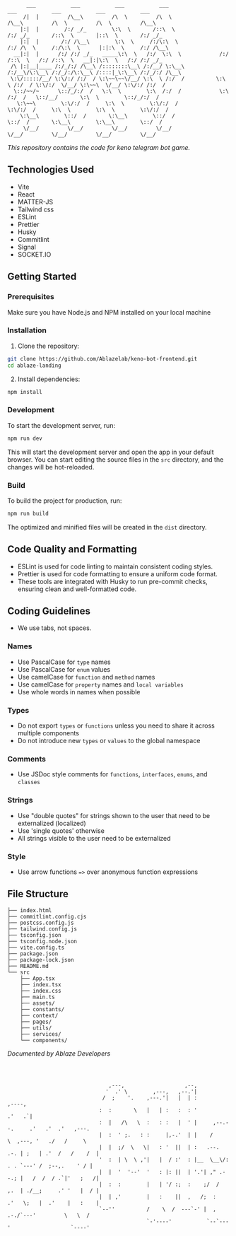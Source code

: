 ```
      ___           ___           ___           ___                    ___           ___           ___           ___
     /|  |         /\__\         /\  \         /\  \                  /\__\         /\  \         /\  \         /\__\
    |:|  |        /:/ _/_        \:\  \       /::\  \                /:/ _/_       /::\  \       |::\  \       /:/ _/_
    |:|  |       /:/ /\__\        \:\  \     /:/\:\  \              /:/ /\  \     /:/\:\  \      |:|:\  \     /:/ /\__\
  __|:|  |      /:/ /:/ _/_   _____\:\  \   /:/  \:\  \            /:/ /::\  \   /:/ /::\  \   __|:|\:\  \   /:/ /:/ _/_
 /\ |:|__|____ /:/_/:/ /\__\ /::::::::\__\ /:/__/ \:\__\          /:/__\/\:\__\ /:/_/:/\:\__\ /::::|_\:\__\ /:/_/:/ /\__\
 \:\/:::::/__/ \:\/:/ /:/  / \:\~~\~~\/__/ \:\  \ /:/  /          \:\  \ /:/  / \:\/:/  \/__/ \:\~~\  \/__/ \:\/:/ /:/  /
  \::/~~/~      \::/_/:/  /   \:\  \        \:\  /:/  /            \:\  /:/  /   \::/__/       \:\  \        \::/_/:/  /
   \:\~~\        \:\/:/  /     \:\  \        \:\/:/  /              \:\/:/  /     \:\  \        \:\  \        \:\/:/  /
    \:\__\        \::/  /       \:\__\        \::/  /                \::/  /       \:\__\        \:\__\        \::/  /
     \/__/         \/__/         \/__/         \/__/                  \/__/         \/__/         \/__/         \/__/
```

_This repository contains the code for keno telegram bot game._

## Technologies Used

- Vite
- React
- MATTER-JS
- Tailwind css
- ESLint
- Prettier
- Husky
- Commitlint
- Signal
- SOCKET.IO

## Getting Started

### Prerequisites

Make sure you have Node.js and NPM installed on your local machine

### Installation

1. Clone the repository:

```bash
git clone https://github.com/Ablazelab/keno-bot-frontend.git
cd ablaze-landing
```

2. Install dependencies:

```bash
npm install
```

### Development

To start the development server, run:

```bash
npm run dev
```

This will start the development server and open the app in your default browser. You can start editing the source files in the `src` directory, and the changes will be hot-reloaded.

### Build

To build the project for production, run:

```bash
npm run build
```

The optimized and minified files will be created in the `dist` directory.

## Code Quality and Formatting

- ESLint is used for code linting to maintain consistent coding styles.
- Prettier is used for code formatting to ensure a uniform code format.
- These tools are integrated with Husky to run pre-commit checks, ensuring clean and well-formatted code.

## Coding Guidelines

- We use tabs, not spaces.

### Names

- Use PascalCase for `type` names
- Use PascalCase for `enum` values
- Use camelCase for `function` and `method` names
- Use camelCase for `property` names and `local variables`
- Use whole words in names when possible

### Types

- Do not export `types` or `functions` unless you need to share it across multiple components
- Do not introduce new `types` or `values` to the global namespace

### Comments

- Use JSDoc style comments for `functions`, `interfaces`, `enums`, and `classes`

### Strings

- Use "double quotes" for strings shown to the user that need to be externalized (localized)
- Use 'single quotes' otherwise
- All strings visible to the user need to be externalized

### Style

- Use arrow functions `=>` over anonymous function expressions

## File Structure

```
├── index.html
├── commitlint.config.cjs
├── postcss.config.js
├── tailwind.config.js
├── tsconfig.json
├── tsconfig.node.json
├── vite.config.ts
├── package.json
├── package-lock.json
├── README.md
└── src
    ├── App.tsx
    ├── index.tsx
    ├── index.css
    ├── main.ts
    ├── assets/
    ├── constants/
    ├── context/
    ├── pages/
    ├── utils/
    ├── services/
    └── components/
```

_Documented by Ablaze Developers_

##

```


                                ,---,                   ,--,
                               '  .' \        ,---,   ,--.'|
                              /  ;    '.    ,---.'|   |  | :                      ,----,
                             :  :       \   |   | :   :  : '                    .'   .`|
                             :  |   /\   \  :   : :   |  ' |     ,--.--.     .'   .'  .'   ,---.
                             |  :  ' ;.   : :     |,-.'  | |    /       \  ,---, '   ./   /     \
                             |  |  ;/  \   \|   : '  ||  | :   .--.  .-. | ;   | .'  /   /    /  |
                             '  :  | \  \ ,'|   |  / :'  : |__  \__\/: . . `---' /  ;--,.    ' / |
                             |  |  '  '--'  '   : |: ||  | '.'| ," .--.; |   /  /  / .`|'   ;   /|
                             |  :  :        |   | '/ :;  :    ;/  /  ,.  | ./__;     .' '   |  / |
                             |  | ,'        |   :    ||  ,   /;  :   .'   \;   |  .'    |   :    |
                             `--''          /    \  /  ---`-' |  ,     .-./`---'         \   \  /
                                            `-'----'           `--`---'                   `----'
```
